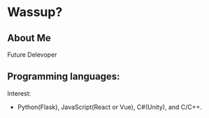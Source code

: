 # Wassup? 



## About Me
Future Delevoper

## Programming languages:
Interest:
*  Python(Flask), JavaScript(React or Vue), C#(Unity), and C/C++.

